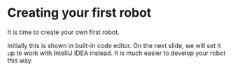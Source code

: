 ﻿# Creating your first robot

It is time to create your own first robot.

Initially this is shown in built-in code editor. On the next slide, we will set it up to work with IntelliJ IDEA instead. It is much easier to develop your robot this way.